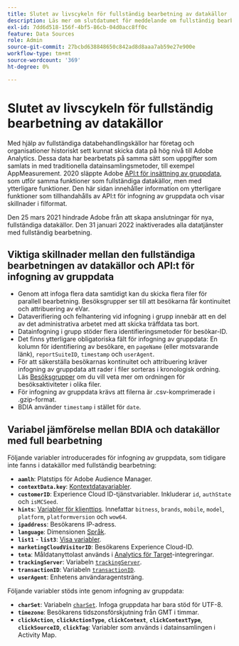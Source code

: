```yaml
---
title: Slutet av livscykeln för fullständig bearbetning av datakällor
description: Läs mer om slutdatumet för meddelande om fullständig bearbetning av datakällor.
exl-id: 7dd6d518-156f-4bf5-86cb-04d0acc8ff0c
feature: Data Sources
role: Admin
source-git-commit: 27bcbd638848650c842ad8d8aaa7ab59e27e900e
workflow-type: tm+mt
source-wordcount: '369'
ht-degree: 0%

---
```


# Slutet av livscykeln för fullständig bearbetning av datakällor

Med hjälp av fullständiga databehandlingskällor har företag och organisationer historiskt sett kunnat skicka data på hög nivå till Adobe Analytics. Dessa data har bearbetats på samma sätt som uppgifter som samlats in med traditionella datainsamlingsmetoder, till exempel AppMeasurement. 2020 släppte Adobe [API:t för insättning av gruppdata](https://developer.adobe.com/analytics-apis/docs/2.0/guides/endpoints/bulk-data-insertion/), som utför samma funktioner som fullständiga datakällor, men med ytterligare funktioner. Den här sidan innehåller information om ytterligare funktioner som tillhandahålls av API:t för infogning av gruppdata och visar skillnader i filformat.

Den 25 mars 2021 hindrade Adobe från att skapa anslutningar för nya, fullständiga datakällor. Den 31 januari 2022 inaktiverades alla datatjänster med fullständig bearbetning.

## Viktiga skillnader mellan den fullständiga bearbetningen av datakällor och API:t för infogning av gruppdata

* Genom att infoga flera data samtidigt kan du skicka flera filer för parallell bearbetning. Besöksgrupper ser till att besökarna får kontinuitet och attribuering av eVar.
* Dataverifiering och felhantering vid infogning i grupp innebär att en del av det administrativa arbetet med att skicka träffdata tas bort.
* Datainfogning i grupp stöder flera identifieringsmetoder för besökar-ID.
* Det finns ytterligare obligatoriska fält för infogning av gruppdata: En kolumn för identifiering av besökare, en `pageName` (eller motsvarande länk), `reportSuiteID`, `timestamp` och `userAgent`.
* För att säkerställa besökarnas kontinuitet och attribuering kräver infogning av gruppdata att rader i filer sorteras i kronologisk ordning. Läs [Besöksgrupper](https://developer.adobe.com/analytics-apis/docs/2.0/guides/endpoints/bulk-data-insertion/visitor-groups/) om du vill veta mer om ordningen för besöksaktiviteter i olika filer.
* För infogning av gruppdata krävs att filerna är .csv-komprimerade i .gzip-format.
* BDIA använder `timestamp` i stället för `date`.

## Variabel jämförelse mellan BDIA och datakällor med full bearbetning

Följande variabler introducerades för infogning av gruppdata, som tidigare inte fanns i datakällor med fullständig bearbetning:

* **`aamlh`**: Platstips för Adobe Audience Manager.
* **`contextData.key`**: [Kontextdatavariabler](/help/implement/vars/page-vars/contextdata.md).
* **`customerID`**: Experience Cloud ID-tjänstvariabler. Inkluderar `id`, `authState` och `isMCSeed`.
* **`hints`**: [Variabler för klienttips](https://experienceleague.adobe.com/docs/experience-platform/edge/fundamentals/user-agent-client-hints.html). Innefattar `bitness`, `brands`, `mobile`, `model`, `platform`, `platformversion` och `wow64`.
* **`ipaddress`**: Besökarens IP-adress.
* **`language`**: Dimensionen [Språk](/help/components/dimensions/language.md).
* **`list1`** - **`list3`**: [Visa variabler](/help/implement/vars/page-vars/list.md).
* **`marketingCloudVisitorID`**: Besökarens Experience Cloud-ID.
* **`tnta`**: Måldatanyttolast används i [Analytics för Target](https://experienceleague.adobe.com/docs/target/using/integrate/a4t/a4t.html)-integreringar.
* **`trackingServer`**: Variabeln [`trackingServer`](/help/implement/vars/config-vars/trackingserver.md).
* **`transactionID`**: Variabeln [`transactionID`](/help/implement/vars/page-vars/transactionid.md).
* **`userAgent`**: Enhetens användaragentsträng.

Följande variabler stöds inte genom infogning av gruppdata:

* **`charSet`**: Variabeln [`charSet`](/help/implement/vars/config-vars/charset.md). Infoga gruppdata har bara stöd för UTF-8.
* **`timezone`**: Besökarens tidszonsförskjutning från GMT i timmar.
* **`clickAction`**, **`clickActionType`**, **`clickContext`**, **`clickContextType`**, **`clickSourceID`**, **`clickTag`**: Variabler som används i datainsamlingen i Activity Map.
